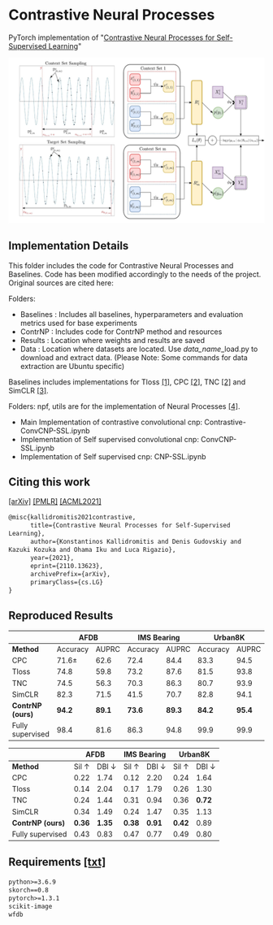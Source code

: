 # Contrastive Neural Processes
PyTorch implementation of "[Contrastive Neural Processes for Self-Supervised Learning](https://arxiv.org/abs/2110.13623)"

<p align="center">
  <img src="./contrnp_fig2.jpg" width="900">
</p>

## Implementation Details

This folder includes the code for Contrastive Neural Processes and Baselines.
Code has been modified accordingly to the needs of the project. Original sources are cited here:

Folders:
- Baselines : Includes all baselines, hyperparameters and evaluation metrics used for base experiments
- ContrNP : Includes code for ContrNP method and resources
- Results : Location where weights and results are saved
- Data : Location where datasets are located. Use *data_name*_load.py to download and extract data. 
(Please Note: Some commands for data extraction are Ubuntu specific)



Baselines includes implementations for Tloss [[1]](https://github.com/White-Link/UnsupervisedScalableRepresentationLearningTimeSeries), CPC [[2]](https://openreview.net/forum?id=8qDwejCuCN), TNC [[2]](https://openreview.net/forum?id=8qDwejCuCN) and SimCLR [[3]](https://github.com/Spijkervet/SimCLR).

Folders: npf, utils are for the implementation of Neural Processes [[4]](https://github.com/YannDubs/Neural-Process-Family).
- Main Implementation of contrastive convolutional cnp: Contrastive-ConvCNP-SSL.ipynb
- Implementation of Self supervised convolutional cnp: ConvCNP-SSL.ipynb
- Implementation of Self supervised cnp: CNP-SSL.ipynb

## Citing this work


[[arXiv]](https://arxiv.org/abs/2110.13623) [[PMLR]](https://proceedings.mlr.press/v157/kallidromitis21a) [[ACML2021]](http://www.acml-conf.org/2021/conference/accepted-papers/266/) 

```
@misc{kallidromitis2021contrastive,
      title={Contrastive Neural Processes for Self-Supervised Learning}, 
      author={Konstantinos Kallidromitis and Denis Gudovskiy and Kazuki Kozuka and Ohama Iku and Luca Rigazio},
      year={2021},
      eprint={2110.13623},
      archivePrefix={arXiv},
      primaryClass={cs.LG}
}
```
## Reproduced Results

<table>
    <thead>
        <tr>
            <th></th>
            <th colspan=2>AFDB</th>
            <th colspan=2>IMS Bearing</th>
            <th colspan=2>Urban8K</th>
        </tr>
    </thead>
    <tbody>
        <tr>
            <td><b>Method</b></td>
            <td>Accuracy</td>
            <td>AUPRC</td>
            <td>Accuracy</td>
            <td>AUPRC</td>
            <td>Accuracy</td>
            <td>AUPRC</td>
        </tr>
        <tr>
            <td>CPC</td>
            <td>71.6±</td>
            <td>62.6</td>
            <td>72.4</td>
            <td>84.4</td>
            <td>83.3</td>
            <td>94.5</td>
        </tr>
        <tr>
            <td>Tloss</td>
            <td>74.8</td>
            <td>59.8</td>
            <td>73.2</td>
            <td>87.6</td>
            <td>81.5</td>
            <td>93.8</td>
        </tr>
        <tr>
            <td>TNC</td>
            <td>74.5</td>
            <td>56.3</td>
            <td>70.3</td>
            <td>86.3</td>
            <td>80.7</td>
            <td>93.9</td>
        </tr>
        <tr>
            <td>SimCLR</td>
            <td>82.3</td>
            <td>71.5</td>
            <td>41.5</td>
            <td>70.7</td>
            <td>82.8</td>
            <td>94.1</td>
        </tr>
        <tr>
            <td><b>ContrNP (ours)</b></td>
            <td><b>94.2</b></td>
            <td><b>89.1</b></td>
            <td><b>73.6</b></td>
            <td><b>89.3</b></td>
            <td><b>84.2</b></td>
            <td><b>95.4</b></td>
        </tr>
        <tr>
            <td>Fully supervised</td>
            <td>98.4</td>
            <td>81.6</td>
            <td>86.3</td>
            <td>94.8</td>
            <td>99.9</td>
            <td>99.9</td>
        </tr> 
    </tbody>
</table>

<table>
    <thead>
        <tr>
            <th></th>
            <th colspan=2>AFDB</th>
            <th colspan=2>IMS Bearing</th>
            <th colspan=2>Urban8K</th>
        </tr>
    </thead>
    <tbody>
        <tr>
            <td><b>Method</b></td>
            <td>Sil ↑</td>
            <td>DBI ↓</td>
            <td>Sil ↑</td>
            <td>DBI ↓</td>
            <td>Sil ↑</td>
            <td>DBI ↓</td>
        </tr>
        <tr>
            <td>CPC</td>
            <td>0.22</td>
            <td>1.74</td>
            <td>0.12</td>
            <td>2.20</td>
            <td>0.24</td>
            <td>1.64</td>
        </tr>
        <tr>
            <td>Tloss</td>
            <td>0.14</td>
            <td>2.04</td>
            <td>0.17</td>
            <td>1.79</td>
            <td>0.26</td>
            <td>1.30</td>
        </tr>
        <tr>
            <td>TNC</td>
            <td>0.24</td>
            <td>1.44</td>
            <td>0.31</td>
            <td>0.94</td>
            <td>0.36</td>
            <td><b>0.72</b></td>
        </tr>
        <tr>
            <td>SimCLR</td>
            <td>0.34</td>
            <td>1.49</td>
            <td>0.24</td>
            <td>1.47</td>
            <td>0.35</td>
            <td>1.13</td>
        </tr>
        <tr>
            <td><b>ContrNP (ours)</b></td>
            <td><b>0.36</b></td>
            <td><b>1.35</b></td>
            <td><b>0.38</b></td>
            <td><b>0.91</b></td>
            <td><b>0.42</b></td>
            <td>0.89</td>
        </tr>
        <tr>
            <td>Fully supervised</td>
            <td>0.43</td>
            <td>0.83</td>
            <td>0.47</td>
            <td>0.77</td>
            <td>0.49</td>
            <td>0.80</td>
        </tr> 
    </tbody>
</table>

## Requirements [[txt]](./requirements.txt)

```
python>=3.6.9
skorch==0.8
pytorch>=1.3.1
scikit-image
wfdb
```
